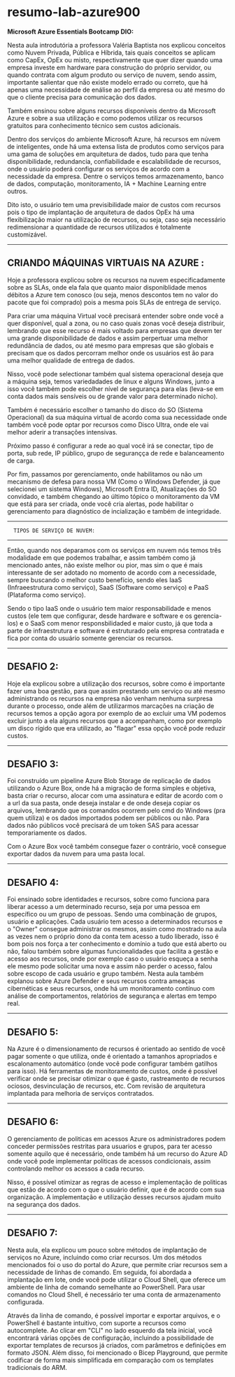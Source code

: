 # resumo-lab-azure900
**Microsoft Azure Essentials Bootcamp DIO:**

Nesta aula introdutória a professora Valéria Baptista nos explicou conceitos como Nuvem Privada, Pública e Híbrida, tais quais conceitos se aplicam como CapEx, OpEx ou misto, respectivamente que quer dizer quando uma empresa investe em hardware para construção do próprio servidor, ou quando contrata com algum produto ou serviço de nuvem, sendo assim, importante salientar que não existe modelo errado ou correto, que há apenas uma necessidade de enálise ao perfil da empresa ou até mesmo do que o cliente precisa para comunicação dos dados.

Também ensinou sobre alguns recursos disponíveis dentro da Microsoft Azure e sobre a sua utilização e como podemos utilizar os recursos gratuitos para conhecimento técnico sem custos adicionais.

Dentro dos serviços do ambiente Microsoft Azure, há recursos em núvem  de inteligentes, onde há uma extensa lista de produtos como serviços para uma gama de soluções em arquitetura de dados, tudo para que tenha disponibilidade, redundancia, confiabilidade e escalabilidade de recursos, onde o usuário poderá configurar os serviços de acordo com a necessidade  da empresa. Dentre o serviços temos armazenamento, banco de dados, computação, monitoramento, IA + Machine Learning entre outros.

Dito isto, o usuário tem uma previsibilidade maior de custos com recursos pois o tipo de implantação de arquitetura de dados OpEx há uma  flexibilização maior na utilização de recursos, ou seja, caso seja necessário redimensionar a quantidade de recursos utilizados é totalmente customizável.

-----------------------------------------------
CRIANDO MÁQUINAS VIRTUAIS NA AZURE :
-----------------------------------------------

Hoje a professora explicou sobre os recursos na nuvem especificadamente sobre as SLAs, onde ela fala que quanto maior disponiblidade
menos débitos a Azure tem conosco (ou seja, menos descontos tem no valor do pacote que foi comprado) pois a mesma pois SLAs de entrega
de serviço.

Para criar uma máquina Virtual você precisará entender sobre onde você a quer disponível, qual a zona, ou no caso quais zonas você deseja
distribuir, lembrando que esse recurso é mais voltado para empresas que devem ter uma grande disponibilidade de dados e assim perpertuar
uma melhor redundância de dados, ou até mesmo para empresas que são globais e precisam que os dados percorram melhor onde os usuários est
ão para uma melhor qualidade de entrega de dados.

Nisso, você pode selectionar também qual sistema operacional deseja que a máquina seja, temos variedadades de linux e alguns Windows, junto a isso você também pode escolher nível de segurança para elas (leva-se em conta dados mais sensíveis ou de grande valor para determinado nicho).

Também é necessário escolher o tamanho do disco do SO (Sistema Operacional) da sua máquina virtual de acordo coma sua necessidade onde também você pode optar por recursos como Disco Ultra, onde ele vai melhor aderir a transações intensivas. 

Próximo passo é configurar a rede ao qual você irá se conectar, tipo de porta, sub rede, IP público, grupo de  segurançça de rede e balanceamento de carga.

Por fim, passamos por gerenciamento, onde habilitamos ou não um mecanismo de defesa para nossa VM (Como o Windows Defender, já que selecionei um sistema Windows), Microsoft Entra ID, Atualizações do SO convidado, e também chegando ao último tópico o monitoramento da VM que está para ser criada, onde você cria alertas, pode habilitar o gerenciamento para diagnóstico de incialização e também de integridade.


-----------------------------------------------
      TIPOS DE SERVIÇO DE NUVEM:
-----------------------------------------------

Então, quando nos deparamos com os serviços em nuvem nós temos três modalidade em que podemos trabalhar, e assim também como já mencionado antes, não existe melhor ou pior, mas sim o que é mais interessante de ser adotado no momento de acordo com a necessidade, sempre buscando o melhor custo benefício, sendo eles IaaS (Infraeestrutura como serviço), SaaS (Software como serviço) e PaaS (Plataforma como serviço).

Sendo o tipo IaaS onde o usuário tem maior responsabilidade e menos custos (ele tem que configurar, desde hardware e software e os gerencia-los) e o SaaS com menor responsbilidaded e maior custo, já que toda a parte de infraestrutura e software é estruturado pela empresa contratada e fica por conta do usuário somente gerenciar os recursos.

-----------------------------------------------
DESAFIO 2:
-----------------------------------------------

Hoje ela explicou sobre a utilização dos recursos, sobre como é importante fazer uma boa gestão, para que assim prestando um serviço ou até mesmo administrando os recursos na empresa não venham nenhuma surpresa durante o processo, onde além de utilizarmos marcações na criação de recursos temos a opção agora por exemplo de ao excluir uma VM podemos excluir junto a ela alguns recursos que a acompanham, como por exemplo um disco rígido que era utilizado, ao "flagar" essa opção você pode reduzir custos. 

-----------------------------------------------
DESAFIO 3:
-----------------------------------------------
Foi construído um pipeline Azure Blob Storage de replicação de dados utilizando o Azure Box, onde há a migração de forma simples e objetiva, basta criar o recurso, alocar com uma assinatura e editar de acordo com o a url da sua pasta, onde deseja instalar e de onde deseja copiar os arquivos, lembrando que os comandos ocorrem pelo cmd do Windows (pra quem utiliza) e os dados importados podem ser públicos ou não. Para dados não públicos você precisará de um token SAS para acessar temporariamente os dados.

Com o Azure Box você também consegue fazer o contrário, você consegue exportar dados da nuvem para uma pasta local.

-----------------------------------------------
DESAFIO 4:
-----------------------------------------------

Foi ensinado sobre identidades e recursos, sobre como funciona para liberar acesso a um determinado recurso, seja por uma pessoa em específico ou um grupo de pessoas. Sendo uma combinação de grupos, usuário e aplicações. Cada usuário tem acesso a determinados recursos e o "Owner" consegue administrar os mesmos, assim como mostrado na aula as vezes nem o próprio dono da conta tem acesso a tudo liberado, isso é bom pois nos força a ter conhecimento e domínio a tudo que está aberto ou não, falou também sobre algumas funcionalidades que facilita a gestão e acesso aos recursos, onde por exemplo caso o usuário esqueça a senha ele mesmo pode solicitar uma nova e assim não perder o acesso, falou sobre escopo de cada usuário e grupo também.
Nesta aula também explanou sobre Azure Defender e seus recursos contra ameaças cibernéticas e seus recursos, onde há um monitoramento contínuo com análise de comportamentos, relatórios de segurança e alertas em tempo real.


-----------------------------------------------
DESAFIO 5:
-----------------------------------------------
Na Azure é o dimensionamento de recursos é orientado ao sentido de você pagar somente o que utiliza, onde é orientado a tamanhos apropriados e escalonamento automático (onde você pode configurar também gatilhos para isso).
Há ferramentas de monitoramento de custos, onde é possível verificar onde se precisar otimizar o que é gasto, rastreamento de recursos ociosos, desvinculação de recursos, etc. Com revisão de arquitetura implantada para melhoria de serviços contratados.

-----------------------------------------------
DESAFIO 6:
-----------------------------------------------
O gerenciamento de politicas em acessos Azure os administradores podem conceder permissões restritas para usuarios e grupos, para ter acesso somente aquilo que é necessário, onde também há um recurso do Azure AD onde você pode implementar politicas de acessos condicionais, assim controlando melhor os acessos a cada recurso.

Nisso, é possível otimizar as regras de acesso e implementação de politicas que estão de acordo com o que o usuário definir, que é de acordo com sua organização. A implementação e utilização desses recursos ajudam muito na segurança dos dados.

-----------------------------------------------
DESAFIO 7:
-----------------------------------------------

Nesta aula, ela explicou um pouco sobre métodos de implantação de serviços no Azure, incluindo como criar recursos. Um dos métodos mencionados foi o uso do portal do Azure, que permite criar recursos sem a necessidade de linhas de comando. Em seguida, foi abordada a implantação em lote, onde você pode utilizar o Cloud Shell, que oferece um ambiente de linha de comando semelhante ao PowerShell. Para usar comandos no Cloud Shell, é necessário ter uma conta de armazenamento configurada.

Através da linha de comando, é possível importar e exportar arquivos, e o PowerShell é bastante intuitivo, com suporte a recursos como autocomplete. Ao clicar em "CLI" no lado esquerdo da tela inicial, você encontrará várias opções de configuração, incluindo a possibilidade de exportar templates de recursos já criados, com parâmetros e definições em formato JSON. Além disso, foi mencionado o Bicep Playground, que permite codificar de forma mais simplificada em comparação com os templates tradicionais do ARM.


